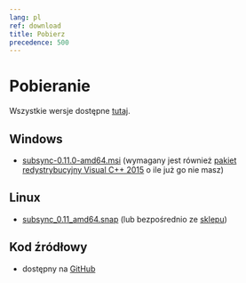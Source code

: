 ```yaml
---
lang: pl
ref: download
title: Pobierz
precedence: 500
---
```

# Pobieranie
Wszystkie wersje dostępne [tutaj](https://github.com/sc0ty/subsync/releases).

## Windows
* [subsync-0.11.0-amd64.msi](https://github.com/sc0ty/subsync/releases/download/0.11/subsync-0.11.0-amd64.msi)
(wymagany jest również [pakiet redystrybucyjny Visual C++ 2015](https://www.microsoft.com/pl-PL/download/details.aspx?id=53587) o ile już go nie masz)

## Linux
* [subsync_0.11_amd64.snap](https://github.com/sc0ty/subsync/releases/download/0.11/subsync_0.11_amd64.snap) (lub bezpośrednio ze [sklepu](https://snapcraft.io/subsync))

## Kod źródłowy
* dostępny na [GitHub](https://github.com/sc0ty/subsync)
